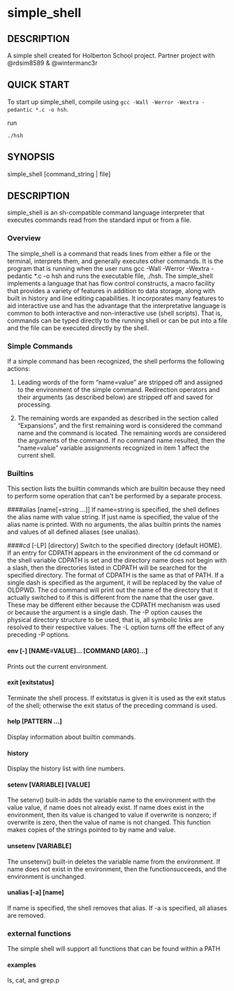 # simple_shell

## DESCRIPTION
A simple shell created for Holberton School project. Partner project with @rdsim8589 & @wintermanc3r

## QUICK START
To start up simple_shell, compile using `gcc -Wall -Werror -Wextra -pedantic *.c -o hsh`.

run
```
./hsh

```
## SYNOPSIS
simple_shell [command_string | file]

## DESCRIPTION
simple_shell is an sh-compatible command language interpreter that executes commands read from the standard input or from a file.

### Overview
The simple_shell is a command that reads lines from either a file or the terminal, interprets them, and generally executes other commands.  It is the program that is running when the user runs gcc -Wall -Werror -Wextra -pedantic *.c -o hsh and runs the executable file, ./hsh. The simple_shell implements a language that has flow control constructs, a macro facility that provides a variety of features in addition to data storage, along with built in history and line editing capabilities.  It incorporates many features to aid interactive use and has the advantage that the interpretative language is common to both interactive and non-interactive use (shell scripts).  That is, commands can be typed directly to the running shell or can be put into a file and the file can be executed directly by the shell.

### Simple Commands
 If a simple command has been recognized, the shell performs the following actions:

 1.   Leading words of the form “name=value” are stripped off and assigned to the environment of the simple command.  Redirection operators and their arguments (as described below) are stripped off and saved for processing.

 2.   The remaining words are expanded as described in the section called “Expansions”, and the first remaining word is considered the command name and the command is located.  The remaining words are considered the arguments of the command.  If no command name resulted, then the “name=value” variable assignments recognized in item 1 affect the current shell.


### Builtins
This section lists the builtin commands which are builtin because they need to perform some operation that can't be performed by a separate process. 

####alias [name[=string ...]]
If name=string is specified, the shell defines the alias name with value string.  If just name is specified, the value of the alias name is printed.  With no arguments, the alias builtin prints the names and values of all defined aliases (see unalias).

####cd [-LP] [directory]
Switch to the specified directory (default HOME).  If an entry for CDPATH appears in the environment of the cd command or the shell variable CDPATH is set and the directory name does not begin with a slash, then the directories listed in CDPATH will be searched for the specified directory.  The format of CDPATH is the same as that of PATH.  If a single dash is specified as the argument, it will be replaced by the value of OLDPWD.  The cd command will print out the name of the directory that it actually switched to if this is different from the name that the user gave.  These may be different either because the CDPATH mechanism was used or because the argument is a single dash.  The -P option causes the physical directory structure to be used, that is, all symbolic links are resolved to their respective values.  The -L option turns off the effect of any preceding -P options.


#### env  [-] [NAME=VALUE]... [COMMAND [ARG]...]
Prints out the current environment.

#### exit [exitstatus]
Terminate the shell process.  If exitstatus is given it is used as the exit status of the shell; otherwise the exit status of the preceding command is used.

#### help [PATTERN ...]
Display information about builtin commands.

#### history
Display the history list with line numbers.

#### setenv [VARIABLE] [VALUE]
The setenv() built-in adds the variable name to the environment with the value value, if name does not already exist. If name does exist in the environment, then its value is changed to value if overwrite is nonzero; if overwrite is zero, then the value of name is not changed. This function makes copies of the strings pointed to by name and value.

#### unsetenv [VARIABLE]
The unsetenv() built-in deletes the variable name from the environment. If name does not exist in the environment, then the functionsucceeds, and the environment is unchanged.


#### unalias [-a] [name]
If name is specified, the shell removes that alias.  If -a is specified, all aliases are removed.


### external functions
The simple shell will support all functions that can be found within a PATH

#### examples
ls, cat, and grep.p
